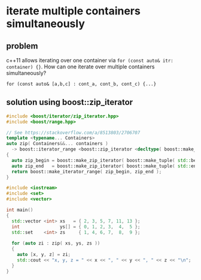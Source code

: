 # iterate multiple containers simultaneously

## problem

c++11 allows iterating over one container via `for (const auto& itr: container) {}`. 
How can one iterate over multiple containers simultaneously?

    for (const auto& [a,b,c] : cont_a, cont_b, cont_c) {...}

## solution using boost::zip_iterator

```c++
#include <boost/iterator/zip_iterator.hpp>
#include <boost/range.hpp>

// See https://stackoverflow.com/a/8513803/2706707
template <typename... Containers>
auto zip( Containers&&... containers ) 
  -> boost::iterator_range <boost::zip_iterator <decltype( boost::make_tuple( std::begin( containers )... ) )> >
{
  auto zip_begin = boost::make_zip_iterator( boost::make_tuple( std::begin( containers )... ) );
  auto zip_end   = boost::make_zip_iterator( boost::make_tuple( std::end(   containers )... ) );
  return boost::make_iterator_range( zip_begin, zip_end );
}

#include <iostream>
#include <set>
#include <vector>

int main()
{
  std::vector <int> xs   = { 2, 3, 5, 7, 11, 13 };
  int               ys[] = { 0, 1, 2, 3,  4,  5 };
  std::set    <int> zs     { 1, 4, 6, 7,  8,  9 };
  
  for (auto zi : zip( xs, ys, zs ))
  {
    auto [x, y, z] = zi;
    std::cout << "x, y, z = " << x << ", " << y << ", " << z << "\n";
  }
}
```